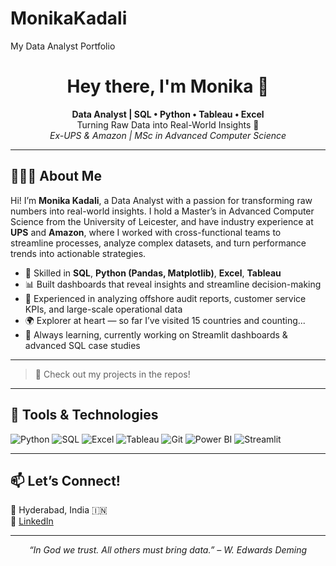 # MonikaKadali
My Data Analyst Portfolio

<h1 align="center">Hey there, I'm Monika 👋</h1>

<p align="center">
  <b>Data Analyst | SQL • Python • Tableau • Excel</b><br>
  Turning Raw Data into Real-World Insights 🎯<br>
  <i>Ex-UPS & Amazon | MSc in Advanced Computer Science</i>
</p>

---

## 👩🏻‍💻 About Me

Hi! I’m **Monika Kadali**, a Data Analyst with a passion for transforming raw numbers into real-world insights. I hold a Master’s in Advanced Computer Science from the University of Leicester, and have industry experience at **UPS** and **Amazon**, where I worked with cross-functional teams to streamline processes, analyze complex datasets, and turn performance trends into actionable strategies.

- 🧠 Skilled in **SQL**, **Python (Pandas, Matplotlib)**, **Excel**, **Tableau**
- 📊 Built dashboards that reveal insights and streamline decision-making
- 💼 Experienced in analyzing offshore audit reports, customer service KPIs, and large-scale operational data
- 🌍 Explorer at heart — so far I’ve visited 15 countries and counting...
- 🎒 Always learning, currently working on Streamlit dashboards & advanced SQL case studies

---

> 🧪 Check out my projects in the repos!

---

## 🧰 Tools & Technologies

![Python](https://img.shields.io/badge/-Python-black?style=flat&logo=python)
![SQL](https://img.shields.io/badge/-SQL-black?style=flat&logo=mysql)
![Excel](https://img.shields.io/badge/-Excel-black?style=flat&logo=microsoft-excel)
![Tableau](https://img.shields.io/badge/-Tableau-black?style=flat&logo=tableau)
![Git](https://img.shields.io/badge/-Git-black?style=flat&logo=git)
![Power BI](https://img.shields.io/badge/-PowerBI-black?style=flat&logo=powerbi)
![Streamlit](https://img.shields.io/badge/-Streamlit-black?style=flat&logo=streamlit)

---

## 📫 Let’s Connect!

📍 Hyderabad, India 🇮🇳   
🔗 [LinkedIn](https://linkedin.com/in/monika-kadali-54a208163)

---

<p align="center">
  <i>“In God we trust. All others must bring data.” – W. Edwards Deming</i>
</p>
